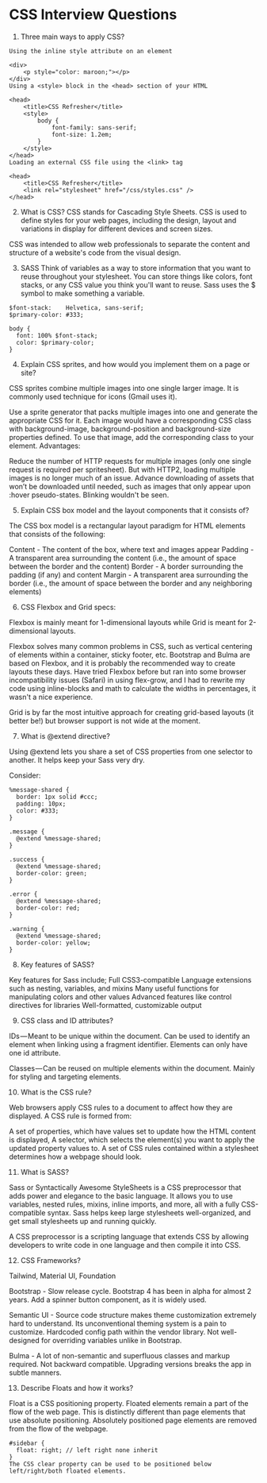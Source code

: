 # CSS Interview Questions

1. Three main ways to apply CSS?
```
Using the inline style attribute on an element

<div>
    <p style="color: maroon;"></p>
</div>
Using a <style> block in the <head> section of your HTML

<head>
    <title>CSS Refresher</title>
    <style>
        body {
            font-family: sans-serif;
            font-size: 1.2em;
        }
    </style>
</head>
Loading an external CSS file using the <link> tag

<head>
    <title>CSS Refresher</title>
    <link rel="stylesheet" href="/css/styles.css" />
</head>
```
2. What is CSS?
CSS stands for Cascading Style Sheets. CSS is used to define styles for your web pages, including the design, layout and variations in display for different devices and screen sizes.

CSS was intended to allow web professionals to separate the content and structure of a website's code from the visual design.

3. SASS 
Think of variables as a way to store information that you want to reuse throughout your stylesheet. You can store things like colors, font stacks, or any CSS value you think you'll want to reuse. Sass uses the $ symbol to make something a variable.
```
$font-stack:    Helvetica, sans-serif;
$primary-color: #333;

body {
  font: 100% $font-stack;
  color: $primary-color;
}
```

4. Explain CSS sprites, and how would you implement them on a page or site?

CSS sprites combine multiple images into one single larger image. It is commonly used technique for icons (Gmail uses it).

Use a sprite generator that packs multiple images into one and generate the appropriate CSS for it.
Each image would have a corresponding CSS class with background-image, background-position and background-size properties defined.
To use that image, add the corresponding class to your element.
Advantages:

Reduce the number of HTTP requests for multiple images (only one single request is required per spritesheet). But with HTTP2, loading multiple images is no longer much of an issue.
Advance downloading of assets that won’t be downloaded until needed, such as images that only appear upon :hover pseudo-states. Blinking wouldn't be seen.

5. Explain CSS box model and the layout components that it consists of?

The CSS box model is a rectangular layout paradigm for HTML elements that consists of the following:

Content - The content of the box, where text and images appear
Padding - A transparent area surrounding the content (i.e., the amount of space between the border and the content)
Border - A border surrounding the padding (if any) and content
Margin - A transparent area surrounding the border (i.e., the amount of space between the border and any neighboring elements)

6. CSS Flexbox and Grid specs:

Flexbox is mainly meant for 1-dimensional layouts while Grid is meant for 2-dimensional layouts.

Flexbox solves many common problems in CSS, such as vertical centering of elements within a container, sticky footer, etc. Bootstrap and Bulma are based on Flexbox, and it is probably the recommended way to create layouts these days. Have tried Flexbox before but ran into some browser incompatibility issues (Safari) in using flex-grow, and I had to rewrite my code using inline-blocks and math to calculate the widths in percentages, it wasn't a nice experience.

Grid is by far the most intuitive approach for creating grid-based layouts (it better be!) but browser support is not wide at the moment.

7. What is @extend directive?

Using @extend lets you share a set of CSS properties from one selector to another. It helps keep your Sass very dry.

Consider:
```
%message-shared {
  border: 1px solid #ccc;
  padding: 10px;
  color: #333;
}

.message {
  @extend %message-shared;
}

.success {
  @extend %message-shared;
  border-color: green;
}

.error {
  @extend %message-shared;
  border-color: red;
}

.warning {
  @extend %message-shared;
  border-color: yellow;
}
```

8. Key features of SASS?

Key features for Sass include;
Full CSS3-compatible
Language extensions such as nesting, variables, and mixins
Many useful functions for manipulating colors and other values
Advanced features like control directives for libraries
Well-formatted, customizable output

9. CSS class and ID attributes?

IDs — Meant to be unique within the document. Can be used to identify an element when linking using a fragment identifier. Elements can only have one id attribute.

Classes — Can be reused on multiple elements within the document. Mainly for styling and targeting elements.

10. What is the CSS rule?

Web browsers apply CSS rules to a document to affect how they are displayed. A CSS rule is formed from:

A set of properties, which have values set to update how the HTML content is displayed,
A selector, which selects the element(s) you want to apply the updated property values to.
A set of CSS rules contained within a stylesheet determines how a webpage should look.

11. What is SASS?

Sass or Syntactically Awesome StyleSheets is a CSS preprocessor that adds power and elegance to the basic language. It allows you to use variables, nested rules, mixins, inline imports, and more, all with a fully CSS-compatible syntax. Sass helps keep large stylesheets well-organized, and get small stylesheets up and running quickly.

A CSS preprocessor is a scripting language that extends CSS by allowing developers to write code in one language and then compile it into CSS.

12. CSS Frameworks?

Tailwind, Material UI, Foundation

Bootstrap - Slow release cycle. Bootstrap 4 has been in alpha for almost 2 years. Add a spinner button component, as it is widely used.

Semantic UI - Source code structure makes theme customization extremely hard to understand. Its unconventional theming system is a pain to customize. Hardcoded config path within the vendor library. Not well-designed for overriding variables unlike in Bootstrap.

Bulma - A lot of non-semantic and superfluous classes and markup required. Not backward compatible. Upgrading versions breaks the app in subtle manners.

13. Describe Floats and how it works?

Float is a CSS positioning property. Floated elements remain a part of the flow of the web page. This is distinctly different than page elements that use absolute positioning. Absolutely positioned page elements are removed from the flow of the webpage.
```
#sidebar {
  float: right; // left right none inherit			
}
The CSS clear property can be used to be positioned below left/right/both floated elements.
```
